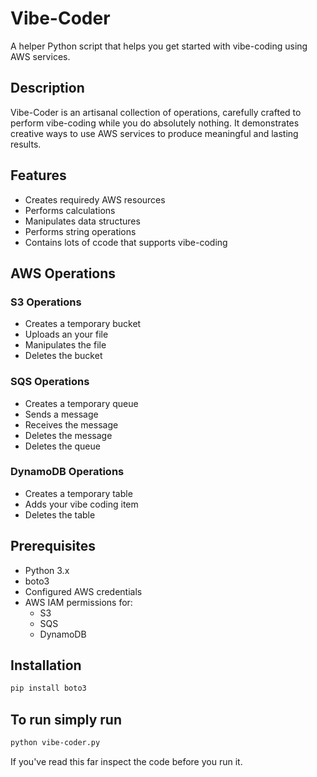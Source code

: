 # Vibe-Coder

A helper Python script that helps you get started with vibe-coding using AWS services.

## Description

Vibe-Coder is an artisanal collection of operations, carefully crafted to perform vibe-coding while you do absolutely nothing. It demonstrates creative ways to use AWS services to produce meaningful and lasting results.

## Features

- Creates requiredy AWS resources
- Performs calculations
- Manipulates data structures
- Performs string operations
- Contains lots of ccode that supports vibe-coding

## AWS Operations

### S3 Operations
- Creates a temporary bucket
- Uploads an your file
- Manipulates the file
- Deletes the bucket

### SQS Operations
- Creates a temporary queue
- Sends a message
- Receives the message
- Deletes the message
- Deletes the queue

### DynamoDB Operations
- Creates a temporary table
- Adds your vibe coding item
- Deletes the table

## Prerequisites

- Python 3.x
- boto3
- Configured AWS credentials
- AWS IAM permissions for:
  - S3
  - SQS
  - DynamoDB

## Installation

```bash
pip install boto3
```

## To run simply run

```bash
python vibe-coder.py
```

If you've read this far inspect the code before you run it.
